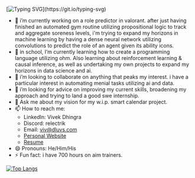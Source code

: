 [![Typing SVG](https://readme-typing-svg.demolab.com?font=Fira+Code&weight=100&size=30&duration=3000&pause=300&color=18FF00&width=435&lines=Hey!+My+name+is+viv.+;Nice+to+meet+you!)](https://git.io/typing-svg)

- 🔭 i’m currently working on a role predictor in valorant. after just having finished an automated gym routine utilizing propositional logic to track and aggregate soreness levels, i'm trying to expand my horizons in machine learning by having a dense neural network utilizing convolutions to predict the role of an agent given its ability icons.
- 🌱 in school, I’m currently learning how to create a programming language utilizing ohm. Also learning about reinforcement learning & causal inference, as well as undertaking my own projects to expand my horizons in data science and ai. 
- 👯 i’m looking to collaborate on anything that peaks my interest. i have a particular interest in automating menial tasks utilizing ai and data.
- 🤔 i’m looking for advice on improving my current skills, broadening my approach and trying to land a good swe internship.
- 💬 Ask me about my vision for my w.i.p. smart calendar project.
- 📫 How to reach me:
  - LinkedIn: Vivek Dhingra
  - Discord: relectrik
  - Email: viv@dluvs.com
  - [Personal Website](https://relectrik.github.io)
  - [Resume](https://drive.google.com/file/d/1HE8s5B3vmrUI6s-0uu6LWuPdeRSmx5zL/view)
- 😄 Pronouns: He/Him/His
- ⚡ Fun fact: i have 700 hours on aim trainers.

[![Top Langs](https://github-readme-stats.vercel.app/api/top-langs/?username=Relectrik&langs_count=8)](https://github.com/anuraghazra/github-readme-stats)
